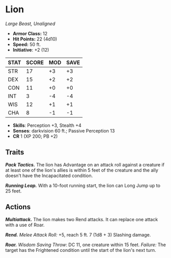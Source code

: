 # Lion

*Large Beast, Unaligned*

- **Armor Class:** 12
- **Hit Points:** 22 (4d10)
- **Speed:** 50 ft.
- **Initiative**: +2 (12)

|STAT|SCORE|MOD|SAVE|
| --- | --- | --- | ---- |
| STR | 17 | +3 | +3 |
| DEX | 15 | +2 | +2 |
| CON | 11 | +0 | +0 |
| INT | 3 | -4 | -4 |
| WIS | 12 | +1 | +1 |
| CHA | 8 | -1 | -1 |

- **Skills**: Perception +3, Stealth +4
- **Senses**: darkvision 60 ft.; Passive Perception 13
- **CR** 1 (XP 200; PB +2)

## Traits

***Pack Tactics.*** The lion has Advantage on an attack roll against a creature if at least one of the lion's allies is within 5 feet of the creature and the ally doesn't have the Incapacitated condition.

***Running Leap.*** With a 10-foot running start, the lion can Long Jump up to 25 feet.


## Actions

***Multiattack.*** The lion makes two Rend attacks. It can replace one attack with a use of Roar.

***Rend.*** *Melee Attack Roll:* +5, reach 5 ft. 7 (1d8 + 3) Slashing damage.

***Roar.*** *Wisdom Saving Throw*: DC 11, one creature within 15 feet. *Failure:*  The target has the Frightened condition until the start of the lion's next turn.

